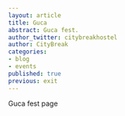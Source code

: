 ```yaml
---
layout: article
title: Guca
abstract: Guca fest.
author_twitter: citybreakhostel
author: CityBreak
categories:
- blog
- events
published: true
previous: exit
---
```



Guca fest page